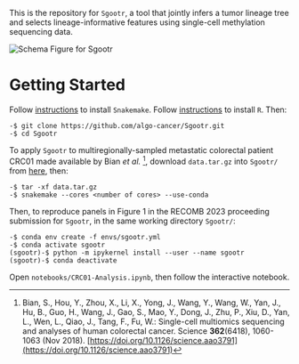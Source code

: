 This is the repository for `Sgootr`, a tool that jointly infers a tumor lineage tree and selects lineage-informative features using single-cell methylation sequencing data.

![Schema Figure for Sgootr](/assets/sysarch.png)


# Getting Started

Follow [instructions](https://snakemake.readthedocs.io/en/stable/getting_started/installation.html) to install `Snakemake`.
Follow [instructions](https://www.r-project.org/) to install `R`.
Then:

```console
-$ git clone https://github.com/algo-cancer/Sgootr.git
-$ cd Sgootr
```

To apply `Sgootr` to multiregionally-sampled metastatic colorectal patient CRC01 made available by Bian *et al.* [^1], download `data.tar.gz` into `Sgootr/` from [here](https://umd.box.com/v/sgootr-crc01), then:

[^1]: Bian, S., Hou, Y., Zhou, X., Li, X., Yong, J., Wang, Y., Wang, W., Yan, J., Hu, B., Guo, H., Wang, J.,
Gao, S., Mao, Y., Dong, J., Zhu, P., Xiu, D., Yan, L., Wen, L., Qiao, J., Tang, F., Fu, W.: Single-cell multiomics sequencing and analyses of human colorectal cancer. Science **362**(6418), 1060-1063 (Nov 2018). [https://doi.org/10.1126/science.aao3791](https://doi.org/10.1126/science.aao3791)

```console
-$ tar -xf data.tar.gz
-$ snakemake --cores <number of cores> --use-conda
```

Then, to reproduce panels in Figure 1 in the RECOMB 2023 proceeding submission for `Sgootr`, in the same working directory `Sgootr/`:

```console
-$ conda env create -f envs/sgootr.yml
-$ conda activate sgootr
(sgootr)-$ python -m ipykernel install --user --name sgootr
(sgootr)-$ conda deactivate
```

Open `notebooks/CRC01-Analysis.ipynb`, then follow the interactive notebook.


